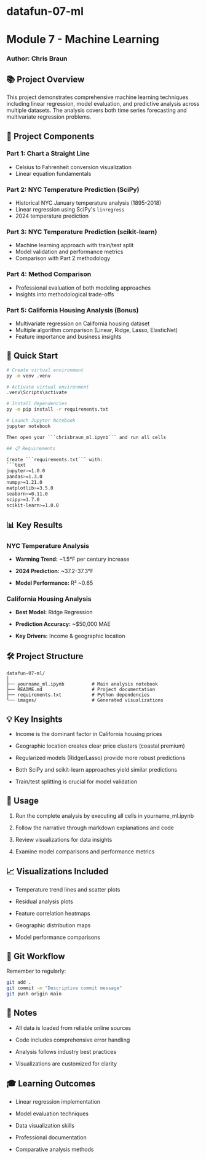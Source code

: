 # datafun-07-ml
# Module 7 - Machine Learning

### Author: Chris Braun

## 📚 Project Overview

This project demonstrates comprehensive machine learning techniques including linear regression, model evaluation, and predictive analysis across multiple datasets. The analysis covers both time series forecasting and multivariate regression problems.

## 🎯 Project Components

### Part 1: Chart a Straight Line
- Celsius to Fahrenheit conversion visualization
- Linear equation fundamentals

### Part 2: NYC Temperature Prediction (SciPy)
- Historical NYC January temperature analysis (1895-2018)
- Linear regression using SciPy's `linregress`
- 2024 temperature prediction

### Part 3: NYC Temperature Prediction (scikit-learn)
- Machine learning approach with train/test split
- Model validation and performance metrics
- Comparison with Part 2 methodology

### Part 4: Method Comparison
- Professional evaluation of both modeling approaches
- Insights into methodological trade-offs

### Part 5: California Housing Analysis (Bonus)
- Multivariate regression on California housing dataset
- Multiple algorithm comparison (Linear, Ridge, Lasso, ElasticNet)
- Feature importance and business insights

## 🚀 Quick Start

```bash
# Create virtual environment
py -m venv .venv

# Activate virtual environment
.venv\Scripts\activate

# Install dependencies
py -m pip install -r requirements.txt

# Launch Jupyter Notebook
jupyter notebook

Then open your ```chrisbraun_ml.ipynb``` and run all cells

## 📋 Requirements

Create ```requirements.txt``` with:
```text 
jupyter>=1.0.0
pandas>=1.3.0
numpy>=1.21.0
matplotlib>=3.5.0
seaborn>=0.11.0
scipy>=1.7.0
scikit-learn>=1.0.0
```
## 📊 Key Results

### NYC Temperature Analysis
* **Warming Trend:** ~1.5°F per century increase

* **2024 Prediction:** ~37.2-37.3°F

* **Model Performance:** R² ~0.65

### California Housing Analysis
* **Best Model:** Ridge Regression

* **Prediction Accuracy:** ~$50,000 MAE

* **Key Drivers:** Income & geographic location

## 🛠️ Project Structure
```text
datafun-07-ml/
│
├── yourname_ml.ipynb          # Main analysis notebook
├── README.md                  # Project documentation
├── requirements.txt           # Python dependencies
└── images/                    # Generated visualizations
```

## 💡 Key Insights
* Income is the dominant factor in California housing prices

* Geographic location creates clear price clusters (coastal premium)

* Regularized models (Ridge/Lasso) provide more robust predictions

* Both SciPy and scikit-learn approaches yield similar predictions

* Train/test splitting is crucial for model validation

## 🔧 Usage
1. Run the complete analysis by executing all cells in yourname_ml.ipynb

2. Follow the narrative through markdown explanations and code

3. Review visualizations for data insights

4. Examine model comparisons and performance metrics

## 📈 Visualizations Included
* Temperature trend lines and scatter plots

* Residual analysis plots

* Feature correlation heatmaps

* Geographic distribution maps

* Model performance comparisons

## 🤝 Git Workflow
Remember to regularly:
```bash
git add .
git commit -m "Descriptive commit message"
git push origin main
```

## 📝 Notes
* All data is loaded from reliable online sources

* Code includes comprehensive error handling

* Analysis follows industry best practices

* Visualizations are customized for clarity

## 🎓 Learning Outcomes
* Linear regression implementation

* Model evaluation techniques

* Data visualization skills

* Professional documentation

* Comparative analysis methods